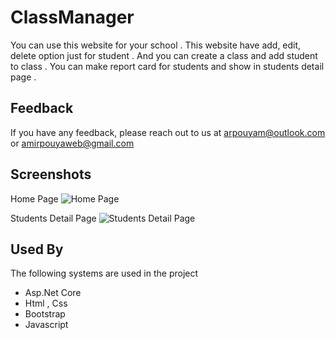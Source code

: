 # ClassManager

You can use this website for your school .
This website have add, edit, delete option just for student .
And you can create a class and add student to class .
You can make report card for students and show in students detail page .


## Feedback

If you have any feedback, please reach out to us at arpouyam@outlook.com
or amirpouyaweb@gmail.com


## Screenshots

Home Page
![Home Page](https://i.ibb.co/3pYPyDs/Screenshot-2023-10-16-214851.png)

Students Detail Page
![Students Detail Page](https://i.ibb.co/346CHQ7/Screenshot-2023-10-16-214904.png)


## Used By

The following systems are used in the project

- Asp.Net Core
- Html , Css
- Bootstrap
- Javascript
